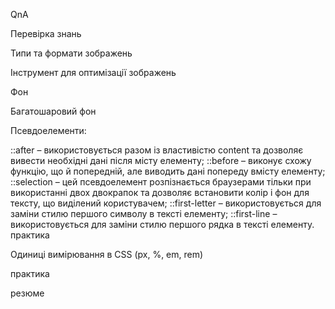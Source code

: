 QnA

Перевірка знань

Типи та формати зображень

Інструмент для оптимізації зображень

Фон

Багатошаровий фон

Псевдоелементи:

::after – використовується разом із властивістю content та дозволяє вивести
необхідні дані після місту елементу; ::before – виконує схожу функцію, що й
попередній, але виводить дані попереду вмісту елементу; ::selection – цей
псевдоелемент розпізнається браузерами тільки при використанні двох двокрапок та
дозволяє встановити колір і фон для тексту, що виділений користувачем;
::first-letter – використовується для заміни стилю першого символу в тексті
елементу; ::first-line – використовується для заміни стилю першого рядка в
тексті елементу. практика

Одиниці вимірювання в CSS (px, %, em, rem)

практика

резюме
